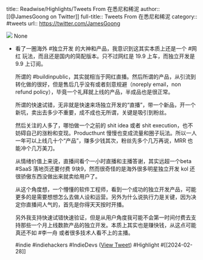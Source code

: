 title:: Readwise/Highlights/Tweets From 在悉尼和稀泥
author:: [[@JamesGoong on Twitter]]
full-title:: Tweets From 在悉尼和稀泥
category:: #tweets
url:: https://twitter.com/JamesGoong

![](https://pbs.twimg.com/profile_images/1708132603872874496/Z-Bau7vu.jpg)
None

- 看了一圈海外 #独立开发 的大神和产品，我意识到这其实本质上还是一个 #网红 玩法，而且还是国内的简配版本。只不过网红是 19.9 上车，而独立开发是 9.9 上订阅。
  
  所谓的 #buildinpublic，其实就相当于网红直播。然后所谓的产品，从引流到转化做的很好，但是售后几乎没有或者刻意规避（noreply email，non refund policy），毕竟一个礼拜就上线的产品，半成品也是很正常。
  
  所谓的快速试错，无非就是快速来场独立开发的“直播”，带一个新品，开一个新坑，卖出去多少不重要，成不成也无所谓，关键是吸引到粉丝。
  
  然后关注的人多了，哪怕做一个之前的 shit idea 或者 shit execution，也不妨碍自己的涨粉和变现。Producthunt 慢慢也变成流量和圈子玩法。所以一人一年可以上线几十个“产品”，赚多少钱其次，粉丝先多个几万再说，MRR 也能冲个几万美刀。
  
  从情绪价值上来说，直播间看个一小时直播和主播答谢，其实远超一个beta #SaaS 落地页还要付费 9块9，然而很奇怪的是海外很多明星独立开发 kol 还很骄傲东西没做出来就卖给用户了。
  
  从这个角度想，一个懵懂的软件工程师，看到一个成功的独立开发产品，可能更多的是需要想想怎么去做人设和运营。另外为什么说执行力是关键，因为决定你直播间人气的，首先是你得天天按时开播。
  
  另外我支持快速试错快速验证，但是从用户角度我可能不会第一时间付费去支持那些一个月上线数款产品的独立开发。本质上其实也是赚快钱，从这点可能真还不如 #李一舟 或者很多技术人看不上的主播。
  
  #indie #indiehackers #IndieDevs ([View Tweet](https://twitter.com/JamesGoong/status/1762681602227032390)) #Highlight #[[2024-02-28]]